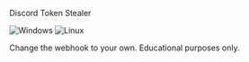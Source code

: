 Discord Token Stealer
<p align="left">
  <img src="https://i.imgur.com/QA20fHd.png" title="Windows">
  <img src="https://i.imgur.com/98ueCdq.png" title="Linux">
</p>
Change the webhook to your own.
Educational purposes only.
